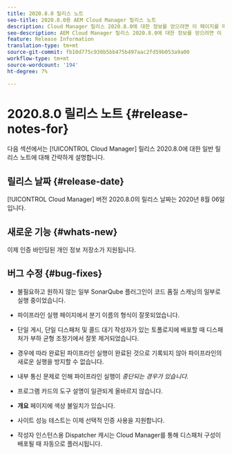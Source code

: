 ```yaml
---
title: 2020.8.0 릴리스 노트
seo-title: 2020.8.0용 AEM Cloud Manager 릴리스 노트
description: Cloud Manager 릴리스 2020.8.0에 대한 정보를 얻으려면 이 페이지를 따르십시오.
seo-description: AEM Cloud Manager 릴리스 2020.8.0에 대한 정보를 얻으려면 이 페이지를 따르십시오.
feature: Release Information
translation-type: tm+mt
source-git-commit: fb10d775c930b5bb475b497aac2fd59b053a9a00
workflow-type: tm+mt
source-wordcount: '194'
ht-degree: 7%

---
```


# 2020.8.0 릴리스 노트 {#release-notes-for}

다음 섹션에서는 [!UICONTROL Cloud Manager] 릴리스 2020.8.0에 대한 일반 릴리스 노트에 대해 간략하게 설명합니다.

## 릴리스 날짜 {#release-date}

[!UICONTROL Cloud Manager] 버전 2020.8.0의 릴리스 날짜는 2020년 8월 06일입니다.

## 새로운 기능 {#whats-new}

이제 인증 바인딩된 개인 정보 저장소가 지원됩니다.

## 버그 수정 {#bug-fixes}

* 불필요하고 원하지 않는 일부 SonarQube 플러그인이 코드 품질 스캐닝의 일부로 실행 중이었습니다.

* 파이프라인 실행 페이지에서 분기 이름의 형식이 잘못되었습니다.

* 단일 게시, 단일 디스패처 및 콜드 대기 작성자가 있는 토폴로지에 배포할 때 디스패처가 부하 균형 조정기에서 잘못 제거되었습니다.

* 경우에 따라 완료된 파이프라인 실행이 완료된 것으로 기록되지 않아 파이프라인의 새로운 실행을 방지할 수 없습니다.

* 내부 통신 문제로 인해 파이프라인 실행이 *중단되는 경우가 있습니다.*

* 프로그램 카드의 도구 설명이 일관되게 올바르지 않습니다.

* **개요** 페이지에 색상 불일치가 있습니다.

* 사이트 성능 테스트는 이제 선택적 인증 사용을 지원합니다.

* 작성자 인스턴스용 Dispatcher 캐시는 Cloud Manager를 통해 디스패처 구성이 배포될 때 자동으로 플러시됩니다.

